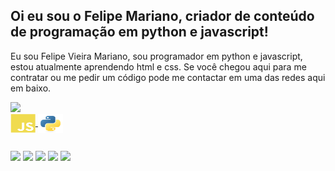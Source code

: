 ## Oi eu sou o Felipe Mariano, criador de conteúdo de programação em python e javascript!

Eu sou Felipe Vieira Mariano, sou programador em python e javascript, estou atualmente aprendendo html e css. Se você chegou aqui para me contratar ou me pedir um código pode me contactar em uma das redes aqui em baixo.

<div>
<a href="https://beacons.ai/Felipe-Codes
<img height="180em" src="https://github-readme-stats.vercel.app/api?username=Felipe-Codes&show_icons=true&theme=dracula&include_all_commits-true&count_private-true" />
<img height="180em" src="https://github-readme-stats.vercel.app/api/top-langs/?username-rafaballerini&layout-compact&langs_count-16&theme-dracula%22/%3E
</div>
  
<div style="display: inline_block"><br>
  <img align="center" alt="Rafa-Js" height="30" width="40" src="https://raw.githubusercontent.com/devicons/devicon/master/icons/javascript/javascript-plain.svg">
  <img align="center" alt="Rafa-Python" height="30" width="40" src="https://raw.githubusercontent.com/devicons/devicon/master/icons/python/python-original.svg">
</div>
  
  ##
 
<div> 
  <a href="https://www.youtube.com/channel/UCKUmAv5BkJpMHPIoMRkl46w" target="_blank"><img src="https://img.shields.io/badge/YouTube-FF0000?style=for-the-badge&logo=youtube&logoColor=white" target="_blank"></a>
  <a href="https://instagram.com/rafaballerini" target="_blank"><img src="https://img.shields.io/badge/-Instagram-%23E4405F?style=for-the-badge&logo=instagram&logoColor=white" target="_blank"></a>
 	<a href="https://www.twitch.tv/rafaballerinii" target="_blank"><img src="https://img.shields.io/badge/Twitch-9146FF?style=for-the-badge&logo=twitch&logoColor=white" target="_blank"></a>
 <a href="https://discord.gg/qPc5fMNNpn" target="_blank"><img src="https://img.shields.io/badge/Discord-7289DA?style=for-the-badge&logo=discord&logoColor=white" target="_blank"></a> 
  <a href = "mailto:FelpsVM@hotmail.com"><img src="https://img.shields.io/badge/-Gmail-%23333?style=for-the-badge&logo=gmail&logoColor=white" target="_blank"></a>
  
</div>
